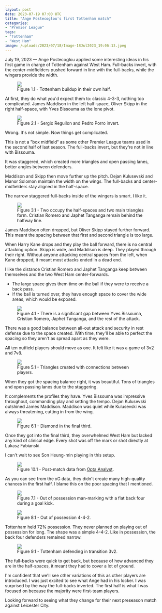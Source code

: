 ```yaml
---
layout: post
date: 2023-07-19 07:00 UTC
title: "Ange Postecoglou's first Tottenham match"
categories:
- "Premier League"
tags:
- "Tottenham"
- "West Ham"
image: /uploads/2023/07/18/Image-18Jul2023_19:06:13.jpeg
---
```


July 19, 2023 — Ange Postecoglou applied some interesting ideas in his first game in charge of Tottenham against West Ham. Full-backs invert, with the center-midfielders pushed forward in line with the full-backs, while the wingers provide the width.

<!---more--->

<figure>
    <img src="https://i.imgur.com/5b1IAGZ.jpg">
    <figcaption>Figure 1.1 - Tottenham buildup in their own half.</figcaption>
</figure> 

At first, they do what you'd expect them to: classic 4-3-3, nothing too complicated. James Maddison in the left half-space, Oliver Skipp in the right half-space, with Yves Bissouma as the lone pivot. 

<figure>
    <img src="https://i.imgur.com/77FwSir.jpg">
    <figcaption>Figure 2.1 - Sergio Reguilon and Pedro Porro invert.</figcaption>
</figure> 

Wrong. It's not simple. Now things get complicated. 

This is not a "box midfield" as some other Premier League teams used in the second half of last season. The full-backs invert, but they're not in line with Bissouma. 

It was staggered, which created more triangles and open passing lanes, better angles between defenders. 

Maddison and Skipp then move further up the pitch. Dejan Kulusevski and Manor Solomon maintain the width on the wings. The full-backs and center-midfielders stay aligned in the half-space. 

The narrow staggered full-backs inside of the wingers is smart. I like it. 

<figure>
    <img src="https://i.imgur.com/UwJNYp2.jpg">
    <figcaption>Figure 3.1 - Two occupy the half-spaces and two main triangles form. Cristian Romero and Japhet Tanganga remain behind the halfway line.</figcaption>
</figure> 

James Maddison often dropped, but Oliver Skipp stayed further forward. This meant the spacing between that first and second triangle is too large. 

When Harry Kane drops and they play the ball forward, there is no central attacking option. Skipp is wide, and Maddison is deep. They played through their right. Without anyone attacking central spaces from the left, when Kane dropped, it meant most attacks ended in a dead end. 

I like the distance Cristian Romero and Japhet Tanganga keep between themselves and the two West Ham center-forwards. 

- The large space gives them time on the ball if they were to receive a back pass.
- If the ball is turned over, they have enough space to cover the wide areas, which would be exposed.

<figure>
    <img src="https://i.imgur.com/wU8z6Y0.jpg">
    <figcaption>Figure 4.1 - There is a significant gap between Yves Bissouma, Cristian Romero, Japhet Tanganga, and the rest of the attack.</figcaption>
</figure> 

There was a good balance between all-out attack and security in rest defense due to the space created. With time, they'll be able to perfect the spacing so they aren't as spread apart as they were. 

All ten outfield players should move as one. It felt like it was a game of 3v2 and 7v8. 

<figure>
    <img src="https://i.imgur.com/J6xSJn6.jpg">
    <figcaption>Figure 5.1 - Triangles created with connections between players.</figcaption>
</figure> 

When they got the spacing balance right, it was beautiful. Tons of triangles and open passing lanes due to the staggering. 

It complements the profiles they have. Yves Bissouma was impressive throughout, commanding play and setting the tempo. Dejan Kulusevski outshined James Maddison. Maddison was quiet while Kulusevski was always threatening, cutting in from the wing. 

<figure>
    <img src="https://i.imgur.com/VQFE225.jpg">
    <figcaption>Figure 6.1 - Diamond in the final third.</figcaption>
</figure> 

Once they got into the final third, they overwhelmed West Ham but lacked any kind of clinical edge. Every shot was off the mark or shot directly at Lukasz Fabianski.

I can't wait to see Son Heung-min playing in this setup. 

<figure>
    <img src="https://i.imgur.com/v85G33t.jpg">
    <figcaption>Figure 10.1 - Post-match data from <a href="https://twitter.com/optaanalyst/status/1681275401069314049?s=46&t=EwWKBMyY400eGGXYwoRkiw">Opta Analyst</a>.</figcaption>
</figure>

As you can see from the xG data, they didn't create many high-quality chances in the first half. I blame this on the poor spacing that I mentioned. 

<figure>
    <img src="https://i.imgur.com/UOx2iwj.jpg">
    <figcaption>Figure 7.1 - Out of possession man-marking with a flat back four during a goal kick.</figcaption>
</figure> 

<figure>
    <img src="https://i.imgur.com/hK4lDZD.jpg">
    <figcaption>Figure 8.1 - Out of possession 4-4-2.</figcaption>
</figure> 

Tottenham held 72% possession. They never planned on playing out of possession for long. The shape was a simple 4-4-2. Like in possession, the back four defenders remained narrow. 

<figure>
    <img src="https://i.imgur.com/OAOeM5H.jpg">
    <figcaption>Figure 9.1 - Tottenham defending in transition 3v2.</figcaption>
</figure> 

The full-backs were quick to get back, but because of how advanced they are in the half-spaces, it meant they had to cover a lot of ground. 

I'm confident that we'll see other variations of this as other players are introduced. I was just excited to see what Ange had in his locker. I was surprised by the way the full-backs inverted. The first half is what I was focused on because the majority were first-team players. 

Looking forward to seeing what they change for their next preseason match against Leicester City.
